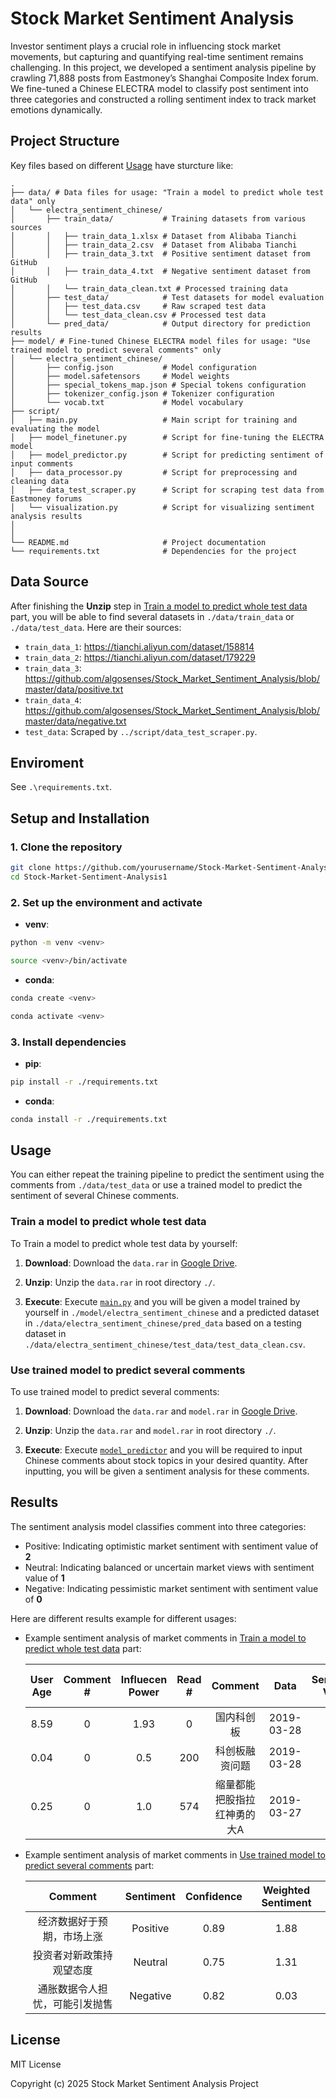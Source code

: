 # Stock Market Sentiment Analysis

Investor sentiment plays a crucial role in influencing stock market movements, but capturing and quantifying real-time sentiment remains challenging. In this project, we developed a sentiment analysis pipeline by crawling 71,888 posts from Eastmoney’s Shanghai Composite Index forum. We fine-tuned a Chinese ELECTRA model to classify post sentiment into three categories and constructed a rolling sentiment index to track market emotions dynamically.

## Project Structure

Key files based on different [Usage](#usage) have sturcture like:

```
.
├── data/ # Data files for usage: "Train a model to predict whole test data" only
│   └── electra_sentiment_chinese/
│       ├── train_data/           # Training datasets from various sources
│       │   ├── train_data_1.xlsx # Dataset from Alibaba Tianchi
│       │   ├── train_data_2.csv  # Dataset from Alibaba Tianchi
│       │   ├── train_data_3.txt  # Positive sentiment dataset from GitHub
│       │   ├── train_data_4.txt  # Negative sentiment dataset from GitHub
│       │   └── train_data_clean.txt # Processed training data
│       ├── test_data/            # Test datasets for model evaluation
│       │   ├── test_data.csv     # Raw scraped test data
│       │   └── test_data_clean.csv # Processed test data
│       └── pred_data/            # Output directory for prediction results
├── model/ # Fine-tuned Chinese ELECTRA model files for usage: "Use trained model to predict several comments" only
│   └── electra_sentiment_chinese/
│       ├── config.json           # Model configuration
│       ├── model.safetensors     # Model weights
│       ├── special_tokens_map.json # Special tokens configuration
│       ├── tokenizer_config.json # Tokenizer configuration
│       └── vocab.txt             # Model vocabulary
├── script/
│   ├── main.py                   # Main script for training and evaluating the model
│   ├── model_finetuner.py        # Script for fine-tuning the ELECTRA model
│   ├── model_predictor.py        # Script for predicting sentiment of input comments
│   ├── data_processor.py         # Script for preprocessing and cleaning data
│   ├── data_test_scraper.py      # Script for scraping test data from Eastmoney forums
│   └── visualization.py          # Script for visualizing sentiment analysis results
│
│
└── README.md                     # Project documentation
└── requirements.txt              # Dependencies for the project
```

## Data Source

After finishing the **Unzip** step in [Train a model to predict whole test data](#train-a-model) part, you will be able to find several datasets in `./data/train_data` or `./data/test_data`. Here are their sources:

- `train_data_1`: https://tianchi.aliyun.com/dataset/158814
- `train_data_2`: https://tianchi.aliyun.com/dataset/179229
- `train_data_3`: https://github.com/algosenses/Stock_Market_Sentiment_Analysis/blob/master/data/positive.txt
- `train_data_4`: https://github.com/algosenses/Stock_Market_Sentiment_Analysis/blob/master/data/negative.txt
- `test_data`: Scraped by `../script/data_test_scraper.py`.

## Enviroment

See `.\requirements.txt`.


## Setup and Installation

### 1. Clone the repository

```bash
git clone https://github.com/yourusername/Stock-Market-Sentiment-Analysis1.git
cd Stock-Market-Sentiment-Analysis1
```

### 2. Set up the environment and activate

- **venv**:

```bash
python -m venv <venv>

source <venv>/bin/activate
```

- **conda**:

```bash
conda create <venv>

conda activate <venv>
```

### 3. Install dependencies

- **pip**:

```bash
pip install -r ./requirements.txt
```

- **conda**:

```bash
conda install -r ./requirements.txt
```

## Usage

You can either repeat the training pipeline to predict the sentiment using the comments from `./data/test_data` or use a trained model to predict the sentiment of several Chinese comments.

### Train a model to predict whole test data

To Train a model to predict whole test data by yourself:

1. **Download**: Download the `data.rar` in [Google Drive](https://drive.google.com/drive/folders/1XJNfichk1kVdcaTAptdlns2KVjW8eKPN?dmr=1&ec=wgc-drive-hero-goto).

2. **Unzip**: Unzip the `data.rar` in root directory `./`.

3. **Execute**: Execute [`main.py`](https://github.com/ZijianWang1125/Stock-Market-Sentiment-Analysis/blob/main/script/main.py) and you will be given a model trained by yourself in `./model/electra_sentiment_chinese` and a predicted dataset in `./data/electra_sentiment_chinese/pred_data` based on a testing dataset in `./data/electra_sentiment_chinese/test_data/test_data_clean.csv`.

### Use trained model to predict several comments

To use trained model to predict several comments:

1. **Download**: Download the `data.rar` and `model.rar` in [Google Drive](https://drive.google.com/drive/folders/1XJNfichk1kVdcaTAptdlns2KVjW8eKPN?dmr=1&ec=wgc-drive-hero-goto).

2. **Unzip**: Unzip the `data.rar` and `model.rar` in root directory `./`.

3. **Execute**: Execute [`model_predictor`](https://github.com/ZijianWang1125/Stock-Market-Sentiment-Analysis/blob/main/script/model_finetuner.py) and you will be required to input Chinese comments about stock topics in your desired quantity. After inputting, you will be given a sentiment analysis for these comments.

## Results

The sentiment analysis model classifies comment into three categories:

- Positive: Indicating optimistic market sentiment with sentiment value of **2**
- Neutral: Indicating balanced or uncertain market views with sentiment value of **1**
- Negative: Indicating pessimistic market sentiment with sentiment value of **0**

Here are different results example for different usages:

- Example sentiment analysis of market comments in [Train a model to predict whole test data](#train-a-model-to-predict-whole-test-data) part:

  | User Age | Comment # | Influecen Power | Read # |           Comment           |    Data    | Sentiment Value | Confidence | Weighted Sentiment Value |
  | :------: | :-------: | :-------------: | :----: | :-------------------------: | :--------: | :-------------: | :--------: | :----------------------: |
  |   8.59   |     0     |      1.93       |   0    |         国内科创板          | 2019-03-28 |        2        |    0.56    |           1.50           |
  |   0.04   |     0     |       0.5       |  200   |       科创板融资问题        | 2019-03-28 |        2        |    0.65    |           1.58           |
  |   0.25   |     0     |       1.0       |  574   | 缩量都能把股指拉红神勇的大A | 2019-03-27 |        2        |    0.73    |           1.59           |

- Example sentiment analysis of market comments in [Use trained model to predict several comments](#use-trained-model-to-predict-several-comments) part:

  |            Comment             | Sentiment | Confidence | Weighted Sentiment |
  | :----------------------------: | :-------: | :--------: | :----------------: |
  |   经济数据好于预期，市场上涨   | Positive  |    0.89    |        1.88        |
  |    投资者对新政策持观望态度    |  Neutral  |    0.75    |        1.31        |
  | 通胀数据令人担忧，可能引发抛售 | Negative  |    0.82    |        0.03        |

## License

MIT License

Copyright (c) 2025 Stock Market Sentiment Analysis Project
